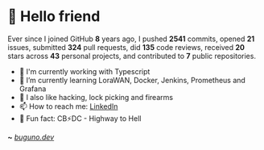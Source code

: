 # 🤖 Hello friend

Ever since I joined GitHub **8** years ago, I pushed **2541** commits, opened **21** issues, submitted **324** pull requests, did **135** code reviews, received **20** stars across **43** personal projects, and contributed to **7** public repositories.

- 🐍 I'm currently working with Typescript
- 🌱 I’m currently learning LoraWAN, Docker, Jenkins, Prometheus and Grafana
- 🔭 I also like hacking, lock picking and firearms
- 📫 How to reach me: [LinkedIn](https://www.linkedin.com/in/brunodesouzabezerra/)
- 🤡 Fun fact: CB⚡DC - Highway to Hell

**~** [_buguno.dev_](https://buguno.dev)
